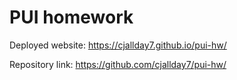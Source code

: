 # PUI homework

Deployed website: https://cjallday7.github.io/pui-hw/

Repository link: https://github.com/cjallday7/pui-hw/
